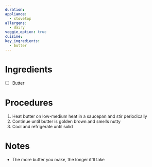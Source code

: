 ```yaml
---
duration: 
appliance:
  - stovetop
allergens:
  - dairy
veggie_option: true
cuisine: 
key_ingredients:
  - butter
---
```

# Ingredients
- [ ] Butter
# Procedures
1. Heat butter on low-medium heat in a saucepan and stir periodically
2. Continue until butter is golden brown and smells nutty
3. Cool and refrigerate until solid
# Notes
- The more butter you make, the longer it'll take
